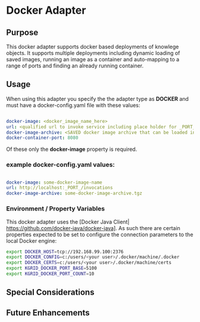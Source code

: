 # Docker Adapter

## Purpose
This docker adapter supports docker based deployments of knowlege objects. It supports multiple deployments including dynamic loading of saved images, running an image as a container and auto-mapping to a range of ports and finding an already running container.


## Usage
When using this adapter you specify the the adapter type as **DOCKER** and must have a docker-config.yaml file with these values:

``` yaml

docker-image: <docker_image_name_here>
url: <qualified url to invoke service including place holder for _PORT_>
docker-image-archive: <SAVED docker image archive that can be loaded into the local docker repository>
docker-container-port: 8080
```

Of these only the **docker-image** property is required.

### example docker-config.yaml values:

``` yaml

docker-image: some-docker-image-name
url: http://localhost:_PORT_/invocations
docker-image-archive: some-docker-image-archive.tgz

```

### Environment / Property Variables
This docker adapter uses the [Docker Java Client| https://github.com/docker-java/docker-java]. As such there are certain properties expected to be set to configure the connection parameters to the local Docker engine:

``` sh
export DOCKER_HOST=tcp://192.168.99.100:2376
export DOCKER_CONFIG=c:/users/<your user>/.docker/machine/.docker
export DOCKER_CERTS=c:/users/<your user>/.docker/machine/certs
export KGRID_DOCKER_PORT_BASE=5100
export KGRID_DOCKER_PORT_COUNT=10
```

## Special Considerations



## Future Enhancements


